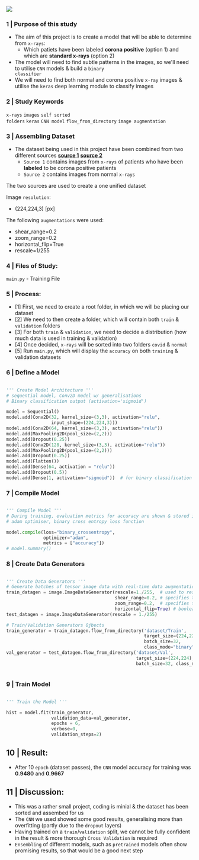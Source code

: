![](https://i.imgur.com/XilezGZ.png)

### 1 | Purpose of this study

- The aim of this project is to create a model that will be able to determine from <code>x-rays</code>:
  - Which patiets have been labeled **corona positive** (option 1) and which are **standard x-rays** (option 2)
- The model will need to find subtle patterns in the images, so we'll need to utilise <code>CNN</code> models & build a <code>binary classifier</code> 
- We will need to find both normal and corona positive <code>x-ray</code> images & utilise the <code>keras</code> deep learning module to classify images 

### 2 | Study Keywords 

<code>x-rays</code> <code>images</code> <code>self sorted folders</code> <code>keras</code> <code>CNN model</code> <code>flow_from_directory</code> <code>image augmentation</code>

### 3 | Assembling Dataset
- The dataset being used in this project have been combined from two different sources **[source 1](https://github.com/ieee8023/covid-chestxray-dataset)** **[source 2](https://www.kaggle.com/datasets/paultimothymooney/chest-xray-pneumonia)**
  - <code>Source 1</code> contains images from <code>x-rays</code> of patients who have been **labeled** to be corona positive patients
  - <code>Source 2</code> contains images from normal <code>x-rays</code> 

The two sources are used to create a one unified dataset

Image <code>resolution</code>:
- (224,224,3) [px]

The following <code>augmentations</code> were used:
- shear_range=0.2
- zoom_range=0.2
- horizontal_flip=True
- rescale=1/255

### 4 | Files of Study:
<code>main.py</code> - Training File

### 5 | Process:
- [1] First, we need to create a root folder, in which we will be placing our dataset
- [2] We need to then create a folder, which will contain both <code>train</code> & <code>validation</code> folders
- [3] For both <code>train</code> & <code>validation</code>, we need to decide a distribution (how much data is used in training & validation)
- [4] Once decided, <code>x-rays</code> will be sorted into two folders <code>covid</code> & <code>normal</code>
- [5] Run <code>main.py</code>, which will display the <code>accuracy</code> on both <code>training</code> & </code>validation</code> datasets

### 6 | Define a Model

```python

''' Create Model Architecture '''
# sequential model, Conv2D model w/ generalisations
# Binary classification output (activation='sigmoid')

model = Sequential()
model.add(Conv2D(32, kernel_size=(3,3), activation="relu",
                 input_shape=(224,224,3)))
model.add(Conv2D(64, kernel_size=(3,3), activation="relu"))
model.add(MaxPooling2D(pool_size=(2,2)))
model.add(Dropout(0.25))
model.add(Conv2D(128, kernel_size=(3,3), activation="relu"))
model.add(MaxPooling2D(pool_size=(2,2)))
model.add(Dropout(0.25))
model.add(Flatten())
model.add(Dense(64, activation = "relu"))
model.add(Dropout(0.5))
model.add(Dense(1, activation="sigmoid"))  # for binary classification

```

### 7 | Compile Model

```python

''' Compile Model '''
# During training, evaluation metrics for accuracy are shown & stored in fit() output
# adam optimiser, binary cross entropy loss function

model.compile(loss="binary_crossentropy", 
              optimizer="adam",
              metrics = ["accuracy"])
# model.summary()

```

### 8 | Create Data Generators

```python

''' Create Data Generators '''
# Generate batches of tensor image data with real-time data augmentation.
train_datagen = image.ImageDataGenerator(rescale=1./255,  # used to rescale the data values
                                         shear_range=0.2, # specifies the shear angle counter-clockwise in deg
                                         zoom_range=0.2,  # specifies the range of zoom for an image
                                         horizontal_flip=True) # boolean value which tells whether to flip the image horizontally or not.
test_datagen = image.ImageDataGenerator(rescale = 1./255)

# Train/Validation Generators Ojbects
train_generator = train_datagen.flow_from_directory('dataset/Train',
                                                    target_size=(224,224),
                                                    batch_size=32, 
                                                    class_mode="binary")
val_generator = test_datagen.flow_from_directory('dataset/Val',
                                                 target_size=(224,224),
                                                 batch_size=32, class_mode="binary")
                                                 
```

### 9 | Train Model

```python

''' Train the Model '''

hist = model.fit(train_generator, 
                 validation_data=val_generator, 
                 epochs = 6, 
                 verbose=0,
                 validation_steps=2)

```

## 10 | Result:
- After 10 <code>epoch</code> (dataset passes), the <code>CNN</code> model accuracy for training was **0.9480** and **0.9667**

## 11 | Discussion:
- This was a rather small project, coding is minial & the dataset has been sorted and assembed for us
- The <code>CNN</code> we used showed some good results, generalising more than overfitting (partly due to the <code>dropout</code> layers)
- Having trained on a <code>train</code>/<code>validation</code> split, we cannot be fully confident in the result & more thorough <code>Cross Validation</code> is required
- <code>Ensembling</code> of different models, such as <code>pretrained</code> models often show promising results, so that would be a good next step
